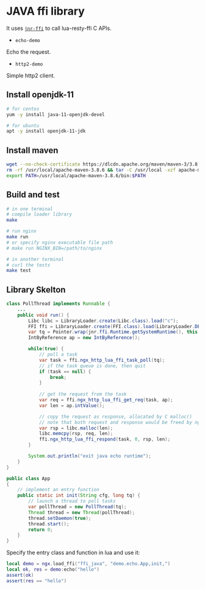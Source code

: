 # JAVA ffi library

It uses [`jnr-ffi`](https://github.com/jnr/jnr-ffi) to call lua-resty-ffi C APIs.

* `echo-demo`

Echo the request.

* `http2-demo`

Simple http2 client.

## Install openjdk-11

```bash
# for centos
yum -y install java-11-openjdk-devel

# for ubuntu
apt -y install openjdk-11-jdk
```

## Install maven

```bash
wget --no-check-certificate https://dlcdn.apache.org/maven/maven-3/3.8.6/binaries/apache-maven-3.8.6-bin.tar.gz
rm -rf /usr/local/apache-maven-3.8.6 && tar -C /usr/local -xzf apache-maven-3.8.6-bin.tar.gz
export PATH=/usr/local/apache-maven-3.8.6/bin:$PATH
```

## Build and test

```bash
# in one terminal
# compile loader library
make

# run nginx
make run
# or specify nginx executable file path
# make run NGINX_BIN=/path/to/nginx

# in another terminal
# curl the tests
make test
```

## Library Skelton

```java
class PollThread implements Runnable {
    ...
    public void run() {
        Libc libc = LibraryLoader.create(Libc.class).load("c");
        FFI ffi = LibraryLoader.create(FFI.class).load(LibraryLoader.DEFAULT_LIBRARY);
        var tq = Pointer.wrap(jnr.ffi.Runtime.getSystemRuntime(), this.tq);
        IntByReference ap = new IntByReference();

        while(true) {
            // poll a task
            var task = ffi.ngx_http_lua_ffi_task_poll(tq);
            // if the task queue is done, then quit
            if (task == null) {
                break;
            }
            
            // get the request from the task
            var req = ffi.ngx_http_lua_ffi_get_req(task, ap);
            var len = ap.intValue();

            // copy the request as response, allocated by C malloc()
            // note that both request and response would be freed by nginx
            var rsp = libc.malloc(len);
            libc.memcpy(rsp, req, len);
            ffi.ngx_http_lua_ffi_respond(task, 0, rsp, len);
        }

        System.out.println("exit java echo runtime");
    }
}

public class App
{
    // implement an entry function
    public static int init(String cfg, long tq) {
        // launch a thread to poll tasks
        var pollThread = new PollThread(tq);
        Thread thread = new Thread(pollThread);
        thread.setDaemon(true);
        thread.start();
        return 0;
    }
}
```

Specify the entry class and function in lua and use it:

```lua
local demo = ngx.load_ffi("ffi_java", "demo.echo.App,init,")
local ok, res = demo:echo("hello")
assert(ok)
assert(res == "hello")
```
